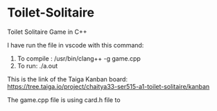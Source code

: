# Toilet-Solitaire
Toilet Solitaire Game in C++

I have run the file in vscode with this command:
1. To compile : /usr/bin/clang++ -g game.cpp 
2. To run: ./a.out

This is the link of the Taiga Kanban board: https://tree.taiga.io/project/chaitya33-ser515-a1-toilet-solitaire/kanban

The game.cpp file is using card.h file to 